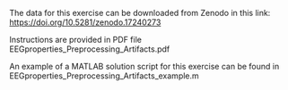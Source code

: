 The data for this exercise can be downloaded from Zenodo in this link: https://doi.org/10.5281/zenodo.17240273 

Instructions are provided in PDF file EEGproperties_Preprocessing_Artifacts.pdf

An example of a MATLAB solution script for this exercise can be found in EEGproperties_Preprocessing_Artifacts_example.m
